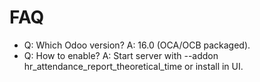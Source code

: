 # FAQ

- Q: Which Odoo version? A: 16.0 (OCA/OCB packaged).
- Q: How to enable? A: Start server with --addon hr_attendance_report_theoretical_time or install in UI.
